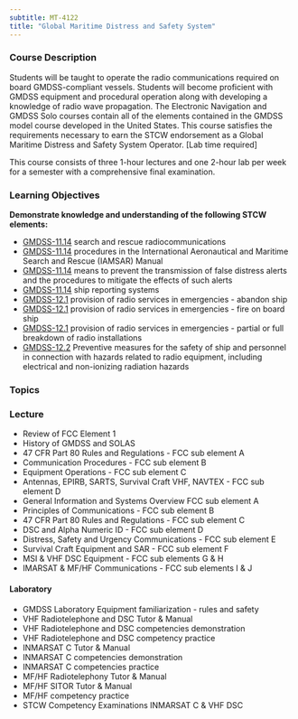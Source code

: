 ```yaml
---
subtitle: MT-4122
title: "Global Maritime Distress and Safety System"
---
```


### Course Description

Students will be taught to operate the radio communications required on board GMDSS-compliant vessels. Students will become proficient with GMDSS equipment and procedural operation along with developing a knowledge of radio wave propagation. The Electronic Navigation and GMDSS Solo courses contain all of the elements contained in the GMDSS model course developed in the United States. This course satisfies the requirements necessary to earn the STCW endorsement as a Global Maritime Distress and Safety System Operator. [Lab time required]

This course consists of three 1-hour lectures and one 2-hour lab per week for a semester with a comprehensive final examination.


### Learning Objectives

**Demonstrate knowledge and understanding of the following STCW elements:**

* [GMDSS-11.14]({{site.baseurl}}/tables/42.html#GMDSS-11.14) search and rescue radiocommunications
* [GMDSS-11.14]({{site.baseurl}}/tables/42.html#GMDSS-11.14) procedures in the International Aeronautical and Maritime Search and Rescue (IAMSAR) Manual 
* [GMDSS-11.14]({{site.baseurl}}/tables/42.html#GMDSS-11.14) means to prevent the transmission of false distress alerts and the procedures to mitigate the effects of such alerts
* [GMDSS-11.14]({{site.baseurl}}/tables/42.html#GMDSS-11.14) ship reporting systems
* [GMDSS-12.1]({{site.baseurl}}/tables/42.html#GMDSS-12.1) provision of radio services in emergencies - abandon ship 
* [GMDSS-12.1]({{site.baseurl}}/tables/42.html#GMDSS-12.1) provision of radio services in emergencies - fire on board ship 
* [GMDSS-12.1]({{site.baseurl}}/tables/42.html#GMDSS-12.1) provision of radio services in emergencies - partial or full breakdown of radio installations
* [GMDSS-12.2]({{site.baseurl}}/tables/42.html#GMDSS-12.2) Preventive measures for the safety of ship and personnel in connection with hazards related to radio equipment, including electrical and non-ionizing radiation hazards


### Topics

### Lecture

* Review of FCC Element 1
* History of GMDSS and SOLAS
* 47 CFR Part 80 Rules and Regulations - FCC sub element A
* Communication Procedures - FCC sub element B
* Equipment Operations - FCC sub element C
* Antennas, EPIRB, SARTS, Survival Craft VHF, NAVTEX - FCC sub element D
* General Information and Systems Overview FCC sub element A
* Principles of Communications - FCC sub element B
* 47 CFR Part 80 Rules and Regulations - FCC sub element C
* DSC and Alpha Numeric ID - FCC sub element D
* Distress, Safety and Urgency Communications - FCC sub element E
* Survival Craft Equipment and SAR - FCC sub element F
* MSI & VHF DSC Equipment - FCC sub elements G & H
* IMARSAT & MF/HF Communications - FCC sub elements I & J

#### Laboratory

* GMDSS Laboratory Equipment familiarization - rules and safety
* VHF Radiotelephone and DSC Tutor & Manual
* VHF Radiotelephone and DSC competencies demonstration
* VHF Radiotelephone and DSC competency practice
* INMARSAT C Tutor & Manual 
* INMARSAT C competencies demonstration
* INMARSAT C competencies practice
* MF/HF Radiotelephony Tutor & Manual 
* MF/HF SITOR Tutor & Manual 
* MF/HF competency practice
* STCW Competency Examinations INMARSAT C & VHF DSC




